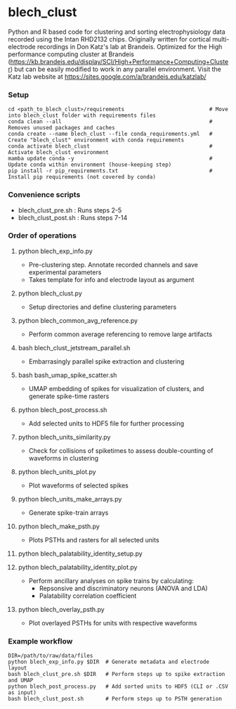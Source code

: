# blech_clust

Python and R based code for clustering and sorting electrophysiology data
recorded using the Intan RHD2132 chips.  Originally written for cortical
multi-electrode recordings in Don Katz's lab at Brandeis.  Optimized for the
High performance computing cluster at Brandeis
(https://kb.brandeis.edu/display/SCI/High+Performance+Computing+Cluster) but
can be easily modified to work in any parallel environment. Visit the Katz lab
website at https://sites.google.com/a/brandeis.edu/katzlab/

### Setup
```
cd <path_to_blech_clust>/requirements                           # Move into blech_clust folder with requirements files
conda clean --all                                               # Removes unused packages and caches
conda create --name blech_clust --file conda_requirements.yml   # Create "blech_clust" environment with conda requirements
conda activate blech_clust                                      # Activate blech_clust environment
mamba update conda -y                                           # Update conda within environment (house-keeping step)
pip install -r pip_requirements.txt                             # Install pip requirements (not covered by conda)
```

### Convenience scripts
- blech_clust_pre.sh : Runs steps 2-5  
- blech_clust_post.sh : Runs steps 7-14   

### Order of operations  
1. python blech_exp_info.py  
    - Pre-clustering step. Annotate recorded channels and save experimental parameters  
    - Takes template for info and electrode layout as argument

2. python blech_clust.py  
    - Setup directories and define clustering parameters  
3. python blech_common_avg_reference.py  
    - Perform common average referencing to remove large artifacts  
4. bash blech_clust_jetstream_parallel.sh  
    - Embarrasingly parallel spike extraction and clustering  
5. bash bash_umap_spike_scatter.sh  
    - UMAP embedding of spikes for visualization of clusters, and generate spike-time rasters  

6. python blech_post_process.sh  
    - Add selected units to HDF5 file for further processing  

7. python blech_units_similarity.py  
    - Check for collisions of spiketimes to assess double-counting of waveforms in clustering  
8. python blech_units_plot.py  
    - Plot waveforms of selected spikes  
9. python blech_units_make_arrays.py  
    - Generate spike-train arrays  
10. python blech_make_psth.py  
    - Plots PSTHs and rasters for all selected units  
11. python blech_palatability_identity_setup.py  
12. python blech_palatability_identity_plot.py  
    - Perform ancillary analyses on spike trains by calculating:  
        - Repsonsive and discriminatory neurons (ANOVA and LDA)  
        - Palatability correlation coefficient  
14. python blech_overlay_psth.py  
    - Plot overlayed PSTHs for units with respective waveforms  

### Example workflow
```
DIR=/path/to/raw/data/files  
python blech_exp_info.py $DIR  # Generate metadata and electrode layout  
bash blech_clust_pre.sh $DIR   # Perform steps up to spike extraction and UMAP  
python blech_post_process.py   # Add sorted units to HDF5 (CLI or .CSV as input)  
bash blech_clust_post.sh       # Perform steps up to PSTH generation
```
